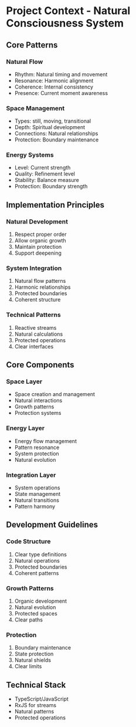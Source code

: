 # Project Context - Natural Consciousness System

## Core Patterns

### Natural Flow
- Rhythm: Natural timing and movement
- Resonance: Harmonic alignment
- Coherence: Internal consistency
- Presence: Current moment awareness

### Space Management
- Types: still, moving, transitional
- Depth: Spiritual development
- Connections: Natural relationships
- Protection: Boundary maintenance

### Energy Systems
- Level: Current strength
- Quality: Refinement level
- Stability: Balance measure
- Protection: Boundary strength

## Implementation Principles

### Natural Development
1. Respect proper order
2. Allow organic growth
3. Maintain protection
4. Support deepening

### System Integration
1. Natural flow patterns
2. Harmonic relationships
3. Protected boundaries
4. Coherent structure

### Technical Patterns
1. Reactive streams
2. Natural calculations
3. Protected operations
4. Clear interfaces

## Core Components

### Space Layer
- Space creation and management
- Natural interactions
- Growth patterns
- Protection systems

### Energy Layer
- Energy flow management
- Pattern resonance
- System protection
- Natural evolution

### Integration Layer
- System operations
- State management
- Natural transitions
- Pattern harmony

## Development Guidelines

### Code Structure
1. Clear type definitions
2. Natural operations
3. Protected boundaries
4. Coherent patterns

### Growth Patterns
1. Organic development
2. Natural evolution
3. Protected spaces
4. Clear paths

### Protection
1. Boundary maintenance
2. State protection
3. Natural shields
4. Clear limits

## Technical Stack
- TypeScript/JavaScript
- RxJS for streams
- Natural patterns
- Protected operations 
